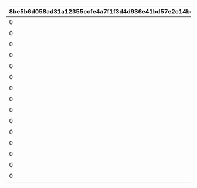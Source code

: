|8be5b6d058ad31a12355ccfe4a7f1f3d4d936e41bd57e2c14bdde08f702638de|5edb552e072d005cfd30faf46a8666a20b6b193e42de583659f625ade17f388f|8f1dabfa0f5b425551194a1bb5daed47fabb5c68aeccb52227b6e62132525a48|23e9a022d0dcb380759071f3bcb69bfe2ab59e2c11f3f001833a7fce1e872364|60255df29cee674dd0520cca3156f75755dafc815beb56b8f97ff4bf1a38c886|b1ea36b5f4e2b42027716075f0f77274b0028d55dec499305bc6c1c8332137c4|c207120fc96052cee747d53676ae542d3cd521b867a1b8b9adca67b61af71444|0210a56dfd82a21476c90a41df04aae76e2fcb14d65f1de8a0057ddb4b4bd674|99d10f541146fda2acff65c39c4c40a1761099814cc74e8a36c4afeca23238b0|d3a457958016fe634dac6de0eb4eef1799b723dde8c9864b97183622904166f4|115c8628cddbe6b66124f92d800644849b9ebf8fd550be6a776428e907eb38d1|227353f491c86e1a472e1bac6515cf3205cc609e98d569a916ac2a1b1774887a|612a5334b515b859676c066c500f08b0fd87d253ec390431e8ba5094a54e83dc|a6aceb0cd681f7e771378c81add0bf12e50939c31529c1c3bcd541f5bc8fc511|780b35a1cbe23b05daef5732612a58234db45b2bbc295c4d58ab9c7912530c36|baf88e8b1d181088d2d585f6c785970b8426f821cb0c6f86f7b321569e188a1b|cdaf8f55b54e672b2ae01f58fe7d6681c9cf2684ba53a017c15c93b5a2652590|888e00ddc76a2f96cf4616b8cebc4b6dd51276bd56ce03fa4b5fc9006a3483b8|
| --- | --- | --- | --- | --- | --- | --- | --- | --- | --- | --- | --- | --- | --- | --- | --- | --- | --- |
|0|1|0|12|0|0|0|94002|0|0|0|0|0|スコアを累計で20000獲得しよう|0|5000|0|20000|
|0|2|0|12|0|0|0|94002|0|0|0|0|0|スコアを累計で40000獲得しよう|0|10000|0|40000|
|0|3|0|12|0|0|0|94002|0|0|0|0|0|スコアを累計で60000獲得しよう|0|15000|0|60000|
|0|4|0|12|0|0|0|94002|0|0|0|0|0|スコアを累計で80000獲得しよう|0|20000|0|80000|
|0|5|0|8|0|0|0|91002|0|5|0|23001|0|スコアを累計で100000獲得しよう|0|50|2|100000|
|0|6|0|12|0|0|0|94002|0|0|0|0|0|スコアを累計で120000獲得しよう|0|25000|0|120000|
|0|7|0|12|0|0|0|94002|0|0|0|0|0|スコアを累計で140000獲得しよう|0|30000|0|140000|
|0|8|0|12|0|0|0|94002|0|0|0|0|0|スコアを累計で160000獲得しよう|0|35000|0|160000|
|0|9|0|12|0|0|0|94002|0|0|0|0|0|スコアを累計で180000獲得しよう|0|40000|0|180000|
|0|10|0|8|0|0|0|91002|0|5|0|23001|0|スコアを累計で200000獲得しよう|0|50|2|200000|
|0|11|0|12|0|0|0|94002|0|0|0|0|0|スコアを累計で220000獲得しよう|0|55000|0|220000|
|0|12|0|12|0|0|0|94002|0|0|0|0|0|スコアを累計で240000獲得しよう|0|35000|0|240000|
|0|13|0|12|0|0|0|94002|0|0|0|0|0|スコアを累計で260000獲得しよう|0|40000|0|260000|
|0|14|0|12|0|0|0|94002|0|0|0|0|0|スコアを累計で280000獲得しよう|0|45000|0|280000|
|0|15|0|8|0|0|0|91002|0|10|0|23001|0|スコアを累計で300000獲得しよう|0|150|2|300000|
